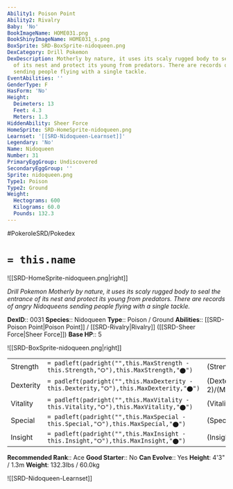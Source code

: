 ```yaml
---
Ability1: Poison Point
Ability2: Rivalry
Baby: 'No'
BookImageName: HOME031.png
BookShinyImageName: HOME031_s.png
BoxSprite: SRD-BoxSprite-nidoqueen.png
DexCategory: Drill Pokemon
DexDescription: Motherly by nature, it uses its scaly rugged body to seal the entrance
  of its nest and protect its young from predators. There are records of angry Nidoqueens
  sending people flying with a single tackle.
EventAbilities: ''
GenderType: F
HasForm: 'No'
Height:
  Deimeters: 13
  Feet: 4.3
  Meters: 1.3
HiddenAbility: Sheer Force
HomeSprite: SRD-HomeSprite-nidoqueen.png
Learnset: '[[SRD-Nidoqueen-Learnset]]'
Legendary: 'No'
Name: Nidoqueen
Number: 31
PrimaryEggGroup: Undiscovered
SecondaryEggGroup: ''
Sprite: nidoqueen.png
Type1: Poison
Type2: Ground
Weight:
  Hectograms: 600
  Kilograms: 60.0
  Pounds: 132.3
---
```


#PokeroleSRD/Pokedex

# `= this.name`

![[SRD-HomeSprite-nidoqueen.png|right]]

*Drill Pokemon*
*Motherly by nature, it uses its scaly rugged body to seal the entrance of its nest and protect its young from predators. There are records of angry Nidoqueens sending people flying with a single tackle.*

**DexID**:: 0031
**Species**:: Nidoqueen
**Type**:: Poison / Ground
**Abilities**:: [[SRD-Poison Point|Poison Point]] / [[SRD-Rivalry|Rivalry]] ([[SRD-Sheer Force|Sheer Force]])
**Base HP**:: 5

![[SRD-BoxSprite-nidoqueen.png|right]]

|           |                                                                                        |                                          |
| --------- | -------------------------------------------------------------------------------------- | ---------------------------------------- |
| Strength  | `= padleft(padright("",this.MaxStrength - this.Strength,"⭘"),this.MaxStrength,"⬤")`    | (Strength::3)/(MaxStrength::6)   |
| Dexterity | `= padleft(padright("",this.MaxDexterity - this.Dexterity,"⭘"),this.MaxDexterity,"⬤")` | (Dexterity:: 2)/(MaxDexterity::5) |
| Vitality  | `= padleft(padright("",this.MaxVitality - this.Vitality,"⭘"),this.MaxVitality,"⬤")`    | (Vitality::2)/(MaxVitality::5)   |
| Special   | `= padleft(padright("",this.MaxSpecial - this.Special,"⭘"),this.MaxSpecial,"⬤")`       | (Special::2)/(MaxSpecial::5)     |
| Insight   | `= padleft(padright("",this.MaxInsight - this.Insight,"⭘"),this.MaxInsight,"⬤")`       | (Insight::2)/(MaxInsight::5)     |

**Recommended Rank**:: Ace
**Good Starter**:: No
**Can Evolve**:: Yes
**Height**: 4'3" / 1.3m
**Weight**: 132.3lbs / 60.0kg

![[SRD-Nidoqueen-Learnset]]